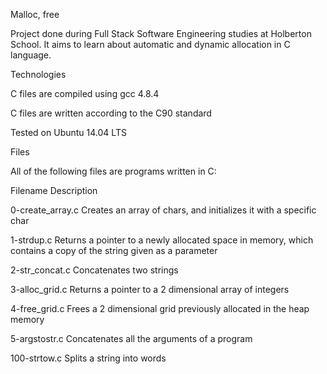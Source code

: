 Malloc, free

Project done during Full Stack Software Engineering studies at Holberton School. It aims to learn about automatic and dynamic allocation in C language.



Technologies

C files are compiled using gcc 4.8.4

C files are written according to the C90 standard

Tested on Ubuntu 14.04 LTS

Files

All of the following files are programs written in C:



Filename	Description

0-create_array.c	Creates an array of chars, and initializes it with a specific char

1-strdup.c	Returns a pointer to a newly allocated space in memory, which contains a copy of the string given as a parameter

2-str_concat.c	Concatenates two strings

3-alloc_grid.c	Returns a pointer to a 2 dimensional array of integers

4-free_grid.c	Frees a 2 dimensional grid previously allocated in the heap memory

5-argstostr.c	Concatenates all the arguments of a program

100-strtow.c	Splits a string into words
